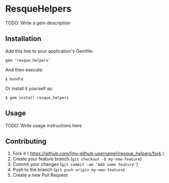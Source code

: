 # ResqueHelpers

TODO: Write a gem description

## Installation

Add this line to your application's Gemfile:

    gem 'resque_helpers'

And then execute:

    $ bundle

Or install it yourself as:

    $ gem install resque_helpers

## Usage

TODO: Write usage instructions here

## Contributing

1. Fork it ( https://github.com/[my-github-username]/resque_helpers/fork )
2. Create your feature branch (`git checkout -b my-new-feature`)
3. Commit your changes (`git commit -am 'Add some feature'`)
4. Push to the branch (`git push origin my-new-feature`)
5. Create a new Pull Request
